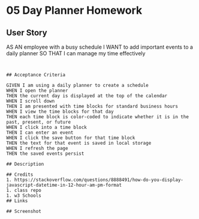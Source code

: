 # 05 Day Planner Homework

## User Story

AS AN employee with a busy schedule
I WANT to add important events to a daily planner
SO THAT I can manage my time effectively
```


## Acceptance Criteria

GIVEN I am using a daily planner to create a schedule
WHEN I open the planner
THEN the current day is displayed at the top of the calendar
WHEN I scroll down
THEN I am presented with time blocks for standard business hours
WHEN I view the time blocks for that day
THEN each time block is color-coded to indicate whether it is in the past, present, or future
WHEN I click into a time block
THEN I can enter an event
WHEN I click the save button for that time block
THEN the text for that event is saved in local storage
WHEN I refresh the page
THEN the saved events persist

## Description

## Credits
1. https://stackoverflow.com/questions/8888491/how-do-you-display-javascript-datetime-in-12-hour-am-pm-format
1. class repo
1. w3 Schools
## Links

## Screenshot
